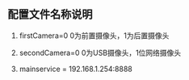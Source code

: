 ## 配置文件名称说明

1. firstCamera=0 	  0为前置摄像头，1为后置摄像头

2. secondCamera=0    0为USB摄像头，1位网络摄像头
3. mainservice = 192.168.1.254:8888

